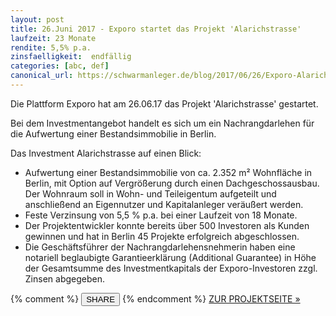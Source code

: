 ```yaml
---
layout: post
title: 26.Juni 2017 - Exporo startet das Projekt 'Alarichstrasse'
laufzeit: 23 Monate
rendite: 5,5% p.a.
zinsfaelligkeit:  endfällig
categories: [abc, def]
canonical_url: https://schwarmanleger.de/blog/2017/06/26/Exporo-Alarichstrasse.html
---
```


<p>Die Plattform Exporo hat am 26.06.17 das Projekt 'Alarichstrasse' gestartet.</p>

<p>Bei dem Investmentangebot handelt es sich um ein Nachrangdarlehen für die Aufwertung einer Bestandsimmobilie in Berlin.</p>

<p>Das Investment Alarichstrasse auf einen Blick:</p>
<ul>
    <li>Aufwertung einer Bestandsimmobilie von ca. 2.352 m² Wohnfläche in Berlin, mit Option auf Vergrößerung durch einen Dachgeschossausbau. Der Wohnraum soll in Wohn- und Teileigentum aufgeteilt und anschließend an Eigennutzer und Kapitalanleger veräußert werden.</li>
    <li>Feste Verzinsung von 5,5 % p.a. bei einer Laufzeit von 18 Monate.</li>
    <li>Der Projektentwickler konnte bereits über 500 Investoren als Kunden gewinnen und hat in Berlin 45 Projekte erfolgreich abgeschlossen.</li>
    <li>Die Geschäftsführer der Nachrangdarlehensnehmerin haben eine notariell beglaubigte Garantieerklärung (Additional Guarantee) in Höhe der Gesamtsumme des Investmentkapitals der Exporo-Investoren zzgl. Zinsen abgegeben.</li>
</ul>

<div class="blogbottom">
    {% comment %}
    <button>SHARE</button>
    {% endcomment %}
    <a target="_blank" href="https://exporo.de/projekt/alarichstrasse?a_aid=64268" class="ampstart-btn">ZUR PROJEKTSEITE &raquo;</a>
</div>

